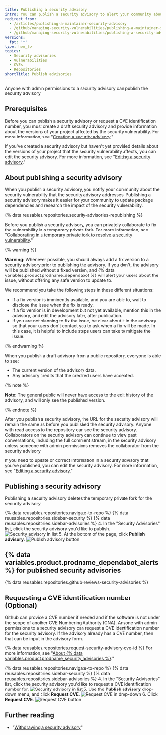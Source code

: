 ```yaml
---
title: Publishing a security advisory
intro: You can publish a security advisory to alert your community about a security vulnerability in your project.
redirect_from:
  - /articles/publishing-a-maintainer-security-advisory
  - /github/managing-security-vulnerabilities/publishing-a-maintainer-security-advisory
  - /github/managing-security-vulnerabilities/publishing-a-security-advisory
versions:
  fpt: '*'
type: how_to
topics:
  - Security advisories
  - Vulnerabilities
  - CVEs
  - Repositories
shortTitle: Publish advisories
---
```

<!--Marketing-LINK: From /features/security/software-supply-chain page "Publishing a security advisory".-->

Anyone with admin permissions to a security advisory can publish the security advisory.

## Prerequisites

Before you can publish a security advisory or request a CVE identification number, you must create a draft security advisory and provide information about the versions of your project affected by the security vulnerability. For more information, see "[Creating a security advisory](/github/managing-security-vulnerabilities/creating-a-security-advisory)."

If you've created a security advisory but haven't yet provided details about the versions of your project that the security vulnerability affects, you can edit the security advisory. For more information, see "[Editing a security advisory](/github/managing-security-vulnerabilities/editing-a-security-advisory)."

## About publishing a security advisory

When you publish a security advisory, you notify your community about the security vulnerability that the security advisory addresses. Publishing a security advisory makes it easier for your community to update package dependencies and research the impact of the security vulnerability.

{% data reusables.repositories.security-advisories-republishing %}

Before you publish a security advisory, you can privately collaborate to fix the vulnerability in a temporary private fork. For more information, see "[Collaborating in a temporary private fork to resolve a security vulnerability](/articles/collaborating-in-a-temporary-private-fork-to-resolve-a-security-vulnerability)."

{% warning %}

**Warning**: Whenever possible, you should always add a fix version to a security advisory prior to publishing the advisory. If you don't, the advisory will be published without a fixed version, and {% data variables.product.prodname_dependabot %} will alert your users about the issue, without offering any safe version to update to.

We recommend you take the following steps in these different situations:

- If a fix version is imminently available, and you are able to, wait to disclose the issue when the fix is ready.
- If a fix version is in development but not yet available, mention this in the advisory, and edit the advisory later, after publication.
- If you are not planning to fix the issue, be clear about it in the advisory so that your users don't contact you to ask when a fix will be made. In this case, it is helpful to include steps users can take to mitigate the issue.

{% endwarning %}

When you publish a draft advisory from a public repository, everyone is able to see:

- The current version of the advisory data.
- Any advisory credits that the credited users have accepted.
  
{% note %}

**Note**: The general public will never have access to the edit history of the advisory, and will only see the published version.

{% endnote %}

After you publish a security advisory, the URL for the security advisory will remain the same as before you published the security advisory. Anyone with read access to the repository can see the security advisory. Collaborators on the security advisory can continue to view past conversations, including the full comment stream, in the security advisory unless someone with admin permissions removes the collaborator from the security advisory. 

If you need to update or correct information in a security advisory that you've published, you can edit the security advisory. For more information, see "[Editing a security advisory](/github/managing-security-vulnerabilities/editing-a-security-advisory)."

## Publishing a security advisory

Publishing a security advisory deletes the temporary private fork for the security advisory.

{% data reusables.repositories.navigate-to-repo %}
{% data reusables.repositories.sidebar-security %}
{% data reusables.repositories.sidebar-advisories %}
4. In the "Security Advisories" list, click the security advisory you'd like to publish.
  ![Security advisory in list](/assets/images/help/security/security-advisory-in-list.png)
5. At the bottom of the page, click **Publish advisory**.
  ![Publish advisory button](/assets/images/help/security/publish-advisory-button.png)
  
## {% data variables.product.prodname_dependabot_alerts %} for published security advisories

{% data reusables.repositories.github-reviews-security-advisories %}

## Requesting a CVE identification number (Optional)

Github can provide a CVE number if needed and if the software is not under the scope of another CVE Numbering Authority (CNA). Anyone with admin permissions to a security advisory can request a CVE identification number for the security advisory. If the advisory already has a CVE number, then that can be input in the advisory form.

{% data reusables.repositories.request-security-advisory-cve-id %} For more information, see "[About {% data variables.product.prodname_security_advisories %}](/github/managing-security-vulnerabilities/about-github-security-advisories#cve-identification-numbers)."

{% data reusables.repositories.navigate-to-repo %}
{% data reusables.repositories.sidebar-security %}
{% data reusables.repositories.sidebar-advisories %}
4. In the "Security Advisories" list, click the security advisory you'd like to request a CVE identification number for.
  ![Security advisory in list](/assets/images/help/security/security-advisory-in-list.png)
5. Use the **Publish advisory** drop-down menu, and click **Request CVE**.
  ![Request CVE in drop-down](/assets/images/help/security/security-advisory-drop-down-request-cve.png)
6. Click **Request CVE**.
  ![Request CVE button](/assets/images/help/security/security-advisory-request-cve-button.png)

## Further reading

- "[Withdrawing a security advisory](/github/managing-security-vulnerabilities/withdrawing-a-security-advisory)"
